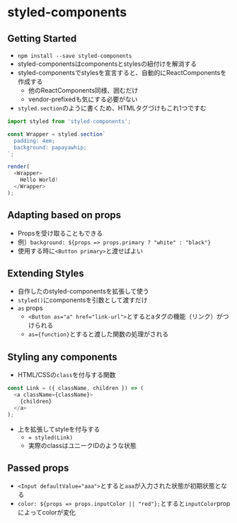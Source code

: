 # styled-components

## Getting Started

* `npm install --save styled-components`
* styled-componentsはcomponentsとstylesの紐付けを解消する
* styled-componentsでstylesを宣言すると、自動的にReactComponentsを作成する
  * 他のReactComponents同様、囲むだけ
  * vendor-prefixedも気にする必要がない
* `styled.section`のように書くため、HTMLタグづけもこれ1つですむ

```javascript
import styled from 'styled-components';

const Wrapper = styled.section`
  padding: 4em;
  background: papayawhip;
`;

render(
  <Wrapper>
    Hello World!
  </Wrapper>
);
```

## Adapting based on props

* Propsを受け取ることもできる
* 例）`background: ${props => props.primary ? "white" : "black"}`
* 使用する時に`<Button primary>`と渡せばよい

## Extending Styles

* 自作したのstyled-componentsを拡張して使う
* `styled()`にcomponentsを引数として渡すだけ
* `as` props
  * `<Button as="a" href="link-url">`とするとaタグの機能（リンク）がつけられる
  * `as={function}`とすると渡した関数の処理がされる

## Styling any components

* HTML/CSSの`class`を付与する関数

```javascript
const Link = ({ className, children }) => (
  <a className={className}>
    {children}
  </a>
);
```

* 上を拡張してstyleを付与する
  * `= styled(Link)`
  * 実際のclassはユニークIDのような状態

## Passed props

* `<Input defaultValue="aaa">`とすると`aaa`が入力された状態が初期状態となる
* `color: ${props => props.inputColor || "red"};`とすると`inputColor`propによってcolorが変化
